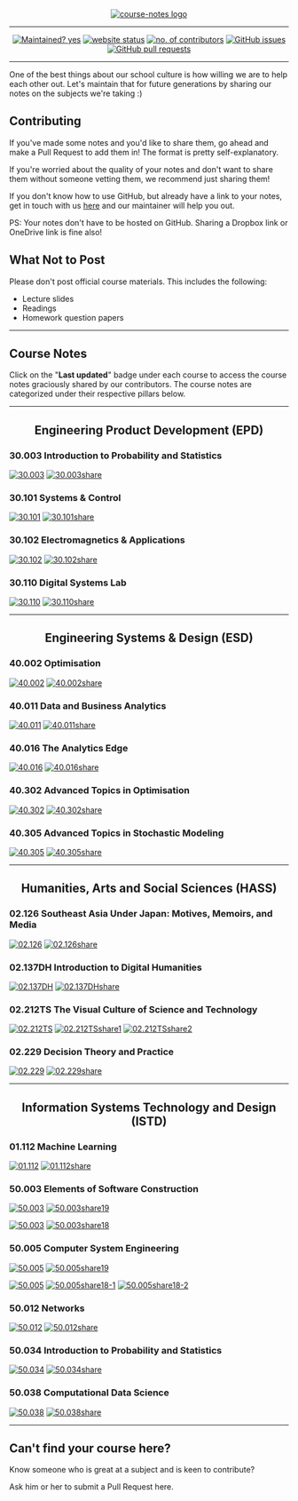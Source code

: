 &nbsp;

<p align="center"><a href ="https://opensutd.org/course-notes/"><img src="https://repository-images.githubusercontent.com/169512475/be604000-4623-11ea-8457-c6b2cb7509d9" alt="course-notes logo"/></a></p>

<hr>
<p align="center">
  <a href="https://github.com/opensutd/course-notes/graphs/commit-activity"><img src="https://img.shields.io/badge/Maintained%3F-yes-green.svg" alt="Maintained? yes"/></a>
  <a href="https://opensutd.org/course-notes/"><img src="https://img.shields.io/website-up-down-green-red/https/opensutd.org/course-notes.svg" alt="website status" /></a>
  <a href="https://github.com/opensutd/course-notes/graphs/contributors/"><img src="https://img.shields.io/github/contributors/opensutd/course-notes.svg" alt="no. of contributors"/></a>
  <a href="https://GitHub.com/opensutd/course-notes/issues/"><img src="https://img.shields.io/github/issues/opensutd/course-notes.svg" alt="GitHub issues"/></a>
  <a href="https://GitHub.com/opensutd/course-notes/pull/"><img src="https://img.shields.io/github/issues-pr/opensutd/course-notes.svg" alt="GitHub pull requests"/></a>
</p>
<hr>

One of the best things about our school culture is how willing we are to help each other out. Let's maintain that for future generations by sharing our notes on the subjects we're taking :)

## Contributing

If you've made some notes and you'd like to share them, go ahead and make a Pull Request to add them in! The format is pretty self-explanatory.

If you're worried about the quality of your notes and don't want to share them without someone vetting them, we recommend just sharing them!

If you don't know how to use GitHub, but already have a link to your notes, get in touch with us [here](mailto:projectpi@sutd.edu.sg) and our maintainer will help you out.

PS: Your notes don't have to be hosted on GitHub. Sharing a Dropbox link or OneDrive link is fine also!

## What Not to Post

Please don't post official course materials. This includes the following:

- Lecture slides
- Readings
- Homework question papers

<hr>

## Course Notes

Click on the "**Last updated**" badge under each course to access the course notes graciously shared by our contributors. The course notes are categorized under their respective pillars below.

<hr>

<h2 align="center">Engineering Product Development (EPD)</h2>

### 30.003 Introduction to Probability and Statistics

[![30.003](https://img.shields.io/badge/Last%20updated-05%20Jan%202020-blue.svg)](https://opensutd.org/course-notes/30.003/) [![30.003share](https://img.shields.io/badge/shared%20by-%40flamanta-ff69b4)](https://github.com/flamanta)

### 30.101 Systems & Control

[![30.101](https://img.shields.io/badge/Last%20updated-26%20Apr%202020-blue.svg)](https://opensutd.org/course-notes/30.101/) [![30.101share](https://img.shields.io/badge/shared%20by-%40flamanta-ff69b4)](https://github.com/flamanta)

### 30.102 Electromagnetics & Applications

[![30.102](https://img.shields.io/badge/Last%20updated-21%20Apr%202020-blue.svg)](https://opensutd.org/course-notes/30.102/) [![30.102share](https://img.shields.io/badge/shared%20by-%40flamanta-ff69b4)](https://github.com/flamanta)

### 30.110 Digital Systems Lab

[![30.110](https://img.shields.io/badge/Last%20updated-23%20Oct%202020-blue.svg)](https://opensutd.org/course-notes/30.110/) [![30.110share](https://img.shields.io/badge/shared%20by-%40flamanta-ff69b4)](https://github.com/flamanta)

<hr>

<h2 align="center">Engineering Systems & Design (ESD)</h2>

### 40.002 Optimisation

[![40.002](https://img.shields.io/badge/Last%20updated-02%20Feb%202020-blue.svg)](https://opensutd.org/course-notes/40.002/) [![40.002share](https://img.shields.io/badge/shared%20by-%40tonghuikang-ff69b4)](https://github.com/tonghuikang)

### 40.011 Data and Business Analytics

[![40.011](https://img.shields.io/badge/Last%20updated-02%20Feb%202020-blue.svg)](https://opensutd.org/course-notes/40.011/) [![40.011share](https://img.shields.io/badge/shared%20by-%40tonghuikang-ff69b4)](https://github.com/tonghuikang)

### 40.016 The Analytics Edge

[![40.016](https://img.shields.io/badge/Last%20updated-02%20Feb%202020-blue.svg)](https://opensutd.org/course-notes/40.016/) [![40.016share](https://img.shields.io/badge/shared%20by-%40tonghuikang-ff69b4)](https://github.com/tonghuikang)

### 40.302 Advanced Topics in Optimisation

[![40.302](https://img.shields.io/badge/Last%20updated-06%20Mar%202019-blue.svg)](https://opensutd.org/course-notes/40.302/) [![40.302share](https://img.shields.io/badge/shared%20by-%40Yustynn-ff69b4)](https://github.com/Yustynn)

### 40.305 Advanced Topics in Stochastic Modeling

[![40.305](https://img.shields.io/badge/Last%20updated-30%20Apr%202019-blue.svg)](https://opensutd.org/course-notes/40.305/) [![40.305share](https://img.shields.io/badge/shared%20by-%40Yustynn-ff69b4)](https://github.com/Yustynn)

<hr>

<h2 align="center">Humanities, Arts and Social Sciences (HASS)</h2>

### 02.126 Southeast Asia Under Japan: Motives, Memoirs, and Media

[![02.126](https://img.shields.io/badge/Last%20updated-10%20Apr%202019-blue.svg)](https://opensutd.org/course-notes/02.126/) [![02.126share](https://img.shields.io/badge/shared%20by-%40WilburthePiggy-ff69b4)](https://github.com/WilburthePiggy)

### 02.137DH Introduction to Digital Humanities

[![02.137DH](https://img.shields.io/badge/Last%20updated-05%20Oct%202019-blue.svg)](https://opensutd.org/course-notes/02.137DH/) [![02.137DHshare](https://img.shields.io/badge/shared%20by-%40flamanta-ff69b4)](https://github.com/flamanta)

### 02.212TS The Visual Culture of Science and Technology

[![02.212TS](https://img.shields.io/badge/Last%20updated-06%20Dec%202019-blue.svg)](https://opensutd.org/course-notes/02.212TS/) [![02.212TSshare1](https://img.shields.io/badge/shared%20by-%40software312-ff69b4)](https://github.com/software312) [![02.212TSshare2](https://img.shields.io/badge/shared%20by-%40lyqht-ff69b4)](https://github.com/lyqht)

### 02.229 Decision Theory and Practice

[![02.229](https://img.shields.io/badge/Last%20updated-18%20May%202019-blue.svg)](https://opensutd.org/course-notes/02.229/) [![02.229share](https://img.shields.io/badge/shared%20by-%40Yustynn-ff69b4)](https://github.com/Yustynn)

<hr>

<h2 align="center">Information Systems Technology and Design (ISTD)</h2>

### 01.112 Machine Learning

[![01.112](https://img.shields.io/badge/Last%20updated-06%20Feb%202020-blue.svg)](https://opensutd.org/course-notes/01.112/) [![01.112share](https://img.shields.io/badge/shared%20by-%40lyqht-ff69b4)](https://github.com/lyqht)

### 50.003 Elements of Software Construction

[![50.003](https://img.shields.io/badge/Last%20updated-15%20Oct%202019-blue.svg)](https://opensutd.org/course-notes/50.003/) [![50.003share19](https://img.shields.io/badge/shared%20by-%40lyqht-ff69b4)](https://github.com/lyqht)

[![50.003](https://img.shields.io/badge/Last%20updated-25%20Apr%202018-blue.svg)](https://opensutd.org/course-notes/50.003/) [![50.003share18](https://img.shields.io/badge/shared%20by-%40joelhuang-ff69b4)](https://github.com/joel-huang)

### 50.005 Computer System Engineering

[![50.005](https://img.shields.io/badge/Last%20updated-9%20Oct%202019-blue.svg)](https://opensutd.org/course-notes/50.005/) [![50.005share19](https://img.shields.io/badge/shared%20by-%40lyqht-ff69b4)](https://github.com/lyqht)

[![50.005](https://img.shields.io/badge/Last%20updated-24%20Apr%202018-blue.svg)](https://opensutd.org/course-notes/50.005/) [![50.005share18-1](https://img.shields.io/badge/shared%20by-%40Shaun2h-ff69b4)](https://github.com/Shaun2h) [![50.005share18-2](https://img.shields.io/badge/shared%20by-%40joelhuang-ff69b4)](https://github.com/joel-huang)

### 50.012 Networks

[![50.012](https://img.shields.io/badge/Last%20updated-06%20Feb%202020-blue.svg)](https://opensutd.org/course-notes/50.012/) [![50.012share](https://img.shields.io/badge/shared%20by-%40lyqht-ff69b4)](https://github.com/lyqht)

### 50.034 Introduction to Probability and Statistics

[![50.034](https://img.shields.io/badge/Last%20updated-11%20Apr%202018-blue.svg)](https://opensutd.org/course-notes/50.034/) [![50.034share](https://img.shields.io/badge/shared%20by-%40kohjingyu-ff69b4)](https://github.com/kohjingyu)

### 50.038 Computational Data Science

[![50.038](https://img.shields.io/badge/Last%20updated-05%20Feb%202020-blue.svg)](https://opensutd.org/course-notes/50.038/) [![50.038share](https://img.shields.io/badge/shared%20by-%40lyqht-ff69b4)](https://github.com/lyqht)

<hr>

## Can't find your course here?

Know someone who is great at a subject and is keen to contribute?

Ask him or her to submit a Pull Request here.